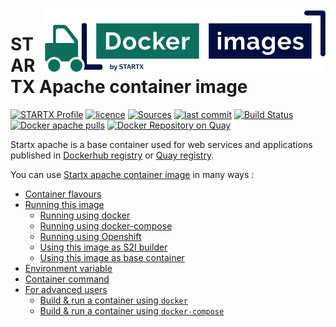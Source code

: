 <img align="right" src="https://raw.githubusercontent.com/startxfr/docker-images/master/.gitlab/img/logo-small.svg?sanitize=true">

# STARTX Apache container image

[![STARTX Profile](https://img.shields.io/badge/provider-startx-green.svg)](https://github.com/startxfr) [![licence](https://img.shields.io/github/license/startxfr/docker-images.svg)](https://gitlab.com/startx1/containers) [![Sources](https://img.shields.io/badge/startx-docker--images-blue.svg)](https://gitlab.com/startx1/containers/tree/master/Services/apache/)
[![last commit](https://img.shields.io/github/last-commit/startxfr/docker-images.svg)](https://gitlab.com/startx1/containers) [![Build Status](https://travis-ci.org/startxfr/docker-images.svg?branch=master)](https://travis-ci.org/startxfr/docker-images) [![Docker apache pulls](https://img.shields.io/docker/pulls/startx/sv-apache)](https://hub.docker.com/r/startx/sv-fedora) [![Docker Repository on Quay](https://quay.io/repository/startx/apache/status "Docker Repository on Quay")](https://quay.io/repository/startx/apache)

Startx apache is a base container used for web services and applications published in
[Dockerhub registry](https://hub.docker.com/u/startx) or [Quay registry](https://quay.io/startx).

You can use [Startx apache container image](https://docker-images.readthedocs.io/en/latest/Services/apache/) in many ways :

- [Container flavours](https://docker-images.readthedocs.io/en/latest/Services/apache/#container-flavours)
- [Running this image](https://docker-images.readthedocs.io/en/latest/Services/apache/#running-this-image)
  - [Running using docker](https://docker-images.readthedocs.io/en/latest/Services/apache/#running-using-docker)
  - [Running using docker-compose](https://docker-images.readthedocs.io/en/latest/Services/apache/#running-using-docker-compose)
  - [Running using Openshift](https://docker-images.readthedocs.io/en/latest/Services/apache/#running-using-openshift)
  - [Using this image as S2I builder](https://docker-images.readthedocs.io/en/latest/Services/apache/#using-this-image-as-s2i-builder)
  - [Using this image as base container](https://docker-images.readthedocs.io/en/latest/Services/apache/#using-this-image-as-base-container)
- [Environment variable](https://docker-images.readthedocs.io/en/latest/Services/apache/#environment-variable)
- [Container command](https://docker-images.readthedocs.io/en/latest/Services/apache/#container-command)
- [For advanced users](https://docker-images.readthedocs.io/en/latest/Services/apache/#for-advanced-users)
  - [Build & run a container using `docker`](https://docker-images.readthedocs.io/en/latest/Services/apache/#build--run-a-container-using-docker)
  - [Build & run a container using `docker-compose`](https://docker-images.readthedocs.io/en/latest/Services/apache/#build--run-a-container-using-docker-compose)

